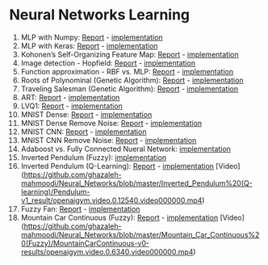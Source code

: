# Neural Networks Learning

1.	MLP with Numpy: [Report](https://github.com/ghazaleh-mahmoodi/Neural_Networks/blob/master/Reports/MLP(Numpy_vs_Keras)_and_MNIST(keras_Remove_Noise).pdf) - [implementation](https://github.com/ghazaleh-mahmoodi/Neural_Networks/blob/master/MLP_with_Numpy.ipynb)
2.	MLP with Keras: [Report](https://github.com/ghazaleh-mahmoodi/Neural_Networks/blob/master/Reports/MLP(Numpy_vs_Keras)_and_MNIST(keras_Remove_Noise).pdf) - [implementation](https://github.com/ghazaleh-mahmoodi/Neural_Networks/blob/master/MLP_with_Keras.ipynb)
3.	Kohonen’s Self-Organizing Feature Map: [Report](https://github.com/ghazaleh-mahmoodi/Neural_Networks/blob/master/Reports/RBF_vs_MLP_and_Kohonen_Report.pdf) - [implementation](https://github.com/ghazaleh-mahmoodi/Neural_Networks/blob/master/Kohonen_(KSOFM).ipynb)
4.	Image detection - Hopfield: [Report](https://github.com/ghazaleh-mahmoodi/Neural_Networks/blob/master/Reports/Hopfield__Fuzzy_Report.pdf) - [implementation](https://github.com/ghazaleh-mahmoodi/Neural_Networks/blob/master/Hopfield.ipynb)
5.	Function approximation - RBF vs. MLP: [Report](https://github.com/ghazaleh-mahmoodi/Neural_Networks/blob/master/Reports/RBF_vs_MLP_and_Kohonen_Report.pdf) - [implementation](https://github.com/ghazaleh-mahmoodi/Neural_Networks/blob/master/RBF_VS_MLP.ipynb)
6.	Roots of Polynominal (Genetic Algorithm): [Report](https://github.com/ghazaleh-mahmoodi/Neural_Networks/blob/master/Reports/Genetic_Algorithm_Report.pdf) - [implementation](https://github.com/ghazaleh-mahmoodi/Neural_Networks/blob/master/Genetic_Algorithm_Roots_of_Polynominal.ipynb)
7.	Traveling Salesman (Genetic Algorithm): [Report](https://github.com/ghazaleh-mahmoodi/Neural_Networks/blob/master/Reports/Genetic_Algorithm_Report.pdf) - [implementation](https://github.com/ghazaleh-mahmoodi/Neural_Networks/blob/master/Genetic_Algorithm_Traveling_Salesman.ipynb)
8.	ART: [Report](https://github.com/ghazaleh-mahmoodi/Neural_Networks/blob/master/Reports/ART_LVQ1_Report.pdf) - [implementation](https://github.com/ghazaleh-mahmoodi/Neural_Networks/blob/master/ART.ipynb)
9.	LVQ1: [Report](https://github.com/ghazaleh-mahmoodi/Neural_Networks/blob/master/Reports/ART_LVQ1_Report.pdf) - [implementation](https://github.com/ghazaleh-mahmoodi/Neural_Networks/blob/master/LVQ1.ipynb)
10.	MNIST Dense: [Report](https://github.com/ghazaleh-mahmoodi/Neural_Networks/blob/master/Reports/MLP(Numpy_vs_Keras)_and_MNIST(keras_Remove_Noise).pdf) - [implementation](https://github.com/ghazaleh-mahmoodi/Neural_Networks/blob/master/MNIST_Dence_Keras.ipynb)
11.	MNIST Dense Remove Noise: [Report](https://github.com/ghazaleh-mahmoodi/Neural_Networks/blob/master/Reports/MLP(Numpy_vs_Keras)_and_MNIST(keras_Remove_Noise).pdf) - [implementation](https://github.com/ghazaleh-mahmoodi/Neural_Networks/blob/master/MNIST_Dence_Remove_Noise.ipynb)
12.	MNIST CNN: [Report](https://github.com/ghazaleh-mahmoodi/Neural_Networks/blob/master/Reports/MNIST_CNN.pdf) - [implementation](https://github.com/ghazaleh-mahmoodi/Neural_Networks/blob/master/MNIST_CNN.ipynb)
13.	MNIST CNN Remove Noise: [Report](https://github.com/ghazaleh-mahmoodi/Neural_Networks/blob/master/Reports/MNIST_CNN.pdf) - [implementation](https://github.com/ghazaleh-mahmoodi/Neural_Networks/blob/master/MNIST_CNN_Remove_Noise.ipynb)
14.	Adaboost vs. Fully Connected Nueral Network: [implementation](https://github.com/ghazaleh-mahmoodi/Neural_Networks/blob/master/Adaboost_Fully_Connected.ipynb)
15.	Inverted Pendulum (Fuzzy): [implementation](https://github.com/ghazaleh-mahmoodi/Neural_Networks/tree/master/Inverted_Pendulum%20(Fuzzy))
16.	Inverted Pendulum (Q-Learning): [Report](https://github.com/ghazaleh-mahmoodi/Neural_Networks/blob/master/Reports/Mountain_Car_Continuous(Fuzzy)_Inverted_Pendulum(Q-learning)_Fuzzy_Fan.pdf) - [implementation](https://github.com/ghazaleh-mahmoodi/Neural_Networks/blob/master/Inverted_Pendulum%20(Q-learning)/Pendulum.ipynb) [Video] (https://github.com/ghazaleh-mahmoodi/Neural_Networks/blob/master/Inverted_Pendulum%20(Q-learning)/Pendulum-v1_result/openaigym.video.0.12540.video000000.mp4)
17.	Fuzzy Fan: [Report](https://github.com/ghazaleh-mahmoodi/Neural_Networks/blob/master/Reports/Mountain_Car_Continuous(Fuzzy)_Inverted_Pendulum(Q-learning)_Fuzzy_Fan.pdf) - [implementation](https://github.com/ghazaleh-mahmoodi/Neural_Networks/blob/master/Fuzzy_Fan.ipynb)
18.	Mountain Car Continuous (Fuzzy): [Report](https://github.com/ghazaleh-mahmoodi/Neural_Networks/blob/master/Reports/Mountain_Car_Continuous(Fuzzy)_Inverted_Pendulum(Q-learning)_Fuzzy_Fan.pdf) - [implementation](https://github.com/ghazaleh-mahmoodi/Neural_Networks/blob/master/Mountain_Car_Continuous%20(Fuzzy)/Mountain_Car_Continuous.ipynb) [Video] (https://github.com/ghazaleh-mahmoodi/Neural_Networks/blob/master/Mountain_Car_Continuous%20(Fuzzy)/MountainCarContinuous-v0-results/openaigym.video.0.6340.video000000.mp4)
